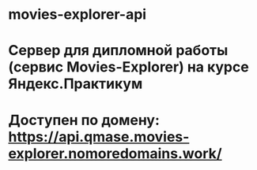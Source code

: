 # movies-explorer-api
# Сервер для дипломной работы (сервис Movies-Explorer) на курсе Яндекс.Практикум

# Доступен по домену: https://api.qmase.movies-explorer.nomoredomains.work/
